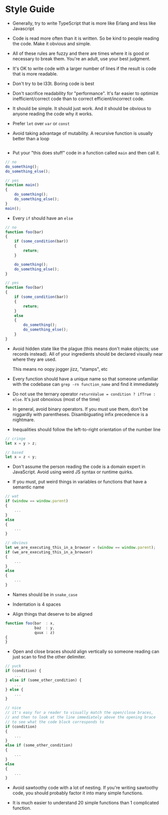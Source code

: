 # Style Guide

- Generally, try to write TypeScript that is more like Erlang and
  less like Javascript

- Code is read more often than it is written. So be kind to people
  reading the code. Make it obvious and simple.

- All of these rules are fuzzy and there are times where it is good
  or necessary to break them. You're an adult, use your best
  judgment.

- It's OK to write code with a larger number of lines if the result
  is code that is more readable.

- Don't try to be l33t. Boring code is best

- Don't sacrifice readability for "performance". It's far easier to
  optimize inefficient/correct code than to correct
  efficient/incorrect code.

- It should be simple. It should just work. And it should be obvious
  to anyone reading the code why it works.

- Prefer `let` over `var` or `const`

- Avoid taking advantage of mutability. A recursive function is
  usually better than a loop

```js

```

- Put your "this does stuff" code in a function called `main` and
  then call it.

```js
// no
do_something();
do_something_else();

// yes
function main()
{
    do_something();
    do_something_else();
}
main();
```

- Every `if` should have an `else`

```js
// no
function foo(bar)
{
    if (some_condition(bar))
    {
        return;
    }

    do_something();
    do_something_else();
}

// yes
function foo(bar)
{
    if (some_condition(bar))
    {
        return;
    }
    else
    {
        do_something();
        do_something_else();
    }
}
```

- Avoid hidden state like the plague (this means don't make objects;
  use records instead). All of your ingredients should be declared
  visually near where they are used.

  This means no oopy jogger jizz, "stamps", etc

- Every function should have a unique name so that someone unfamiliar
  with the codebase can `grep -rn function_name` and find it
  immediately

- Do not use the ternary operator `returnValue = condition ? ifTrue :
  else`. It's just obnoxious (most of the time)

- In general, avoid binary operators. If you must use them, don't be
  niggardly with parentheses. Disambiguating infix precedence is a
  nightmare.

- Inequalities should follow the left-to-right orientation of the number line

```js
// cringe
let x = y > z;

// based
let x = z < y;
```

- Don't assume the person reading the code is a domain expert in
  JavaScript. Avoid using weird JS syntax or runtime quirks.

- If you must, put weird things in variables or functions that have a
  semantic name

```js
// wat
if (window == window.parent)
{
    ...
}
else
{
    ...
}

// obvious
let we_are_executing_this_in_a_browser = (window == window.parent);
if (we_are_executing_this_in_a_browser)
{
    ...
}
else
{
    ...
}
```

- Names should be in `snake_case`

- Indentation is 4 spaces

- Align things that deserve to be aligned

```js
function foo(bar  : x,
             baz  : y,
             quux : z)
{
}
```

- Open and close braces should align vertically so someone reading
  can just scan to find the other delimiter.

```js
// yuck
if (condition) {
    ...
} else if (some_other_condition) {
    ...
} else {
    ...
}

// nice
// it's easy for a reader to visually match the open/close braces,
// and then to look at the line immediately above the opening brace
// to see what the code block corresponds to
if (condition)
{
    ...
}
else if (some_other_condition)
{
    ...
}
else
{
    ...
}
```

- Avoid sawtoothy code with a lot of nesting. If you're writing
  sawtoothy code, you should probably factor it into many simple
  functions.

- It is much easier to understand 20 simple functions than 1
  complicated function.

